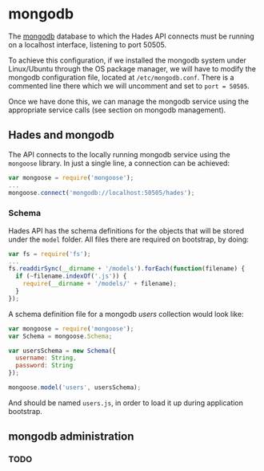 # mongodb #

The [mongodb](http://www.mongodb.org/) database to which the Hades API connects must be running on a localhost interface, listening to port 50505.

To achieve this configuration, if we installed the mongodb system under Linux/Ubuntu through the OS package manager, we will have to modify the mongodb configuration file, located at `/etc/mongodb.conf`. There is a commented line there which we will uncomment and set to `port = 50505`.

Once we have done this, we can manage the mongodb service using the appropriate service calls (see section on mongodb management).


## Hades and mongodb ##

The API connects to the locally running mongodb service using the `mongoose` library. In just a single line, a connection can be achieved:

```javascript
var mongoose = require('mongoose');
...
mongoose.connect('mongodb://localhost:50505/hades');
```

### Schema ###

Hades API has the schema definitions for the objects that will be stored under the `model` folder. All files there are required on bootstrap, by doing:

```javascript
var fs = require('fs');
...
fs.readdirSync(__dirname + '/models').forEach(function(filename) {
  if (~filename.indexOf('.js')) {
    require(__dirname + '/models/' + filename);
  }
});
```

A schema definition file for a mongodb *users* collection would look like:

```javascript
var mongoose = require('mongoose');
var Schema = mongoose.Schema;

var usersSchema = new Schema({
  username: String,
  password: String
});

mongoose.model('users', usersSchema);
```

And should be named `users.js`, in order to load it up during application bootstrap.

## mongodb administration ##

### TODO ###
